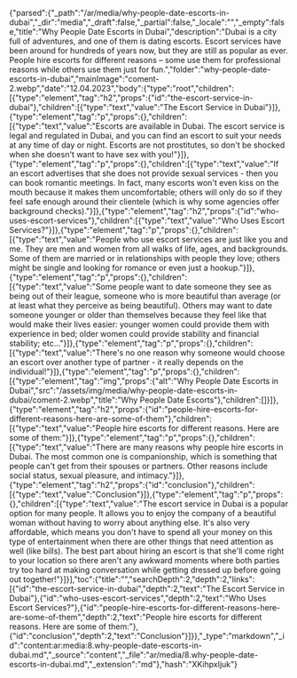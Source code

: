 {"parsed":{"_path":"/ar/media/why-people-date-escorts-in-dubai","_dir":"media","_draft":false,"_partial":false,"_locale":"","_empty":false,"title":"Why People Date Escorts in Dubai","description":"Dubai is a city full of adventures, and one of them is dating escorts. Escort services have been around for hundreds of years now, but they are still as popular as ever. People hire escorts for different reasons – some use them for professional reasons while others use them just for fun.","folder":"why-people-date-escorts-in-dubai","mainImage":"coment-2.webp","date":"12.04.2023","body":{"type":"root","children":[{"type":"element","tag":"h2","props":{"id":"the-escort-service-in-dubai"},"children":[{"type":"text","value":"The Escort Service in Dubai"}]},{"type":"element","tag":"p","props":{},"children":[{"type":"text","value":"Escorts are available in Dubai. The escort service is legal and regulated in Dubai, and you can find an escort to suit your needs at any time of day or night. Escorts are not prostitutes, so don't be shocked when she doesn't want to have sex with you!"}]},{"type":"element","tag":"p","props":{},"children":[{"type":"text","value":"If an escort advertises that she does not provide sexual services - then you can book romantic meetings. In fact, many escorts won't even kiss on the mouth because it makes them uncomfortable; others will only do so if they feel safe enough around their clientele (which is why some agencies offer background checks)."}]},{"type":"element","tag":"h2","props":{"id":"who-uses-escort-services"},"children":[{"type":"text","value":"Who Uses Escort Services?"}]},{"type":"element","tag":"p","props":{},"children":[{"type":"text","value":"People who use escort services are just like you and me. They are men and women from all walks of life, ages, and backgrounds. Some of them are married or in relationships with people they love; others might be single and looking for romance or even just a hookup."}]},{"type":"element","tag":"p","props":{},"children":[{"type":"text","value":"Some people want to date someone they see as being out of their league, someone who is more beautiful than average (or at least what they perceive as being beautiful). Others may want to date someone younger or older than themselves because they feel like that would make their lives easier: younger women could provide them with experience in bed; older women could provide stability and financial stability; etc..."}]},{"type":"element","tag":"p","props":{},"children":[{"type":"text","value":"There's no one reason why someone would choose an escort over another type of partner - it really depends on the individual!"}]},{"type":"element","tag":"p","props":{},"children":[{"type":"element","tag":"img","props":{"alt":"Why People Date Escorts in Dubai","src":"/assets/img/media/why-people-date-escorts-in-dubai/coment-2.webp","title":"Why People Date Escorts"},"children":[]}]},{"type":"element","tag":"h2","props":{"id":"people-hire-escorts-for-different-reasons-here-are-some-of-them"},"children":[{"type":"text","value":"People hire escorts for different reasons. Here are some of them:"}]},{"type":"element","tag":"p","props":{},"children":[{"type":"text","value":"There are many reasons why people hire escorts in Dubai. The most common one is companionship, which is something that people can't get from their spouses or partners. Other reasons include social status, sexual pleasure, and intimacy."}]},{"type":"element","tag":"h2","props":{"id":"conclusion"},"children":[{"type":"text","value":"Conclusion"}]},{"type":"element","tag":"p","props":{},"children":[{"type":"text","value":"The escort service in Dubai is a popular option for many people. It allows you to enjoy the company of a beautiful woman without having to worry about anything else. It's also very affordable, which means you don't have to spend all your money on this type of entertainment when there are other things that need attention as well (like bills). The best part about hiring an escort is that she'll come right to your location so there aren't any awkward moments where both parties try too hard at making conversation while getting dressed up before going out together!"}]}],"toc":{"title":"","searchDepth":2,"depth":2,"links":[{"id":"the-escort-service-in-dubai","depth":2,"text":"The Escort Service in Dubai"},{"id":"who-uses-escort-services","depth":2,"text":"Who Uses Escort Services?"},{"id":"people-hire-escorts-for-different-reasons-here-are-some-of-them","depth":2,"text":"People hire escorts for different reasons. Here are some of them:"},{"id":"conclusion","depth":2,"text":"Conclusion"}]}},"_type":"markdown","_id":"content:ar:media:8.why-people-date-escorts-in-dubai.md","_source":"content","_file":"ar/media/8.why-people-date-escorts-in-dubai.md","_extension":"md"},"hash":"XKihpxIjuk"}